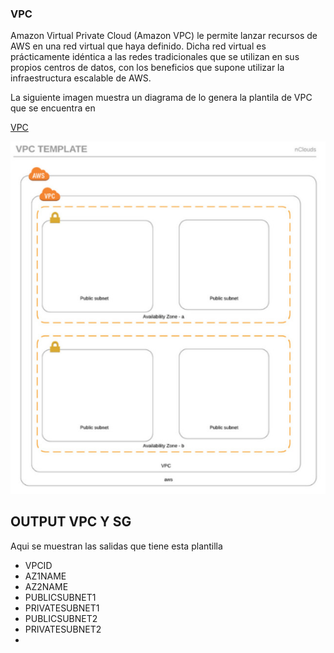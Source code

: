### VPC
Amazon Virtual Private Cloud (Amazon VPC) le permite lanzar recursos de AWS en una red virtual que haya definido. Dicha red virtual es prácticamente idéntica a las redes tradicionales que se utilizan en sus propios centros de datos, con los beneficios que supone utilizar la infraestructura escalable de AWS.


La siguiente imagen muestra un diagrama de lo genera la plantila de VPC que se encuentra en 

[VPC](https://github.com/Gary-Joan/proyecto_seminario1/blob/master/Infraestructura/plantilla-vpc.yml)

![alt text](https://github.com/Gary-Joan/proyecto_seminario1/blob/master/imagenes/VPC.jpg)

## OUTPUT VPC Y SG
Aqui se muestran las salidas que tiene esta plantilla
+ VPCID
+ AZ1NAME
+ AZ2NAME
+ PUBLICSUBNET1
+ PRIVATESUBNET1
+ PUBLICSUBNET2
+ PRIVATESUBNET2
+